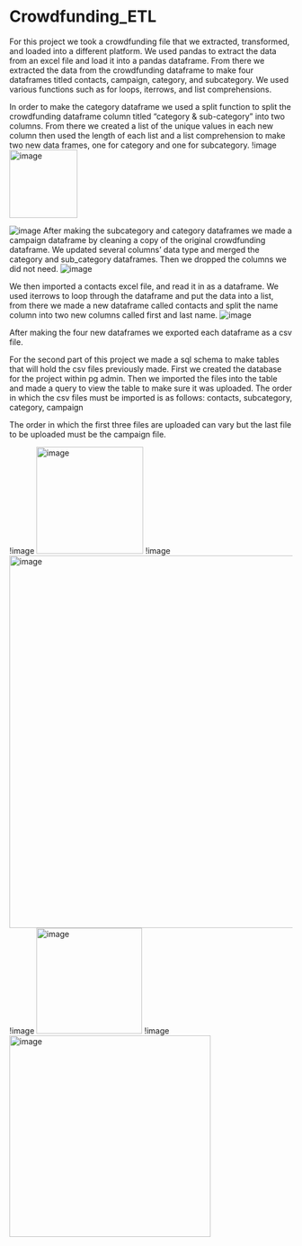 # Crowdfunding_ETL


For this project we took a crowdfunding file that we extracted, transformed, and loaded into a different platform. We used pandas to extract the data from an excel file and load it into a pandas dataframe. From there we extracted the data from the crowdfunding dataframe to make four dataframes titled contacts, campaign, category, and subcategory.  We used various functions such as for loops, iterrows, and  list comprehensions. 

In order to make the category dataframe we used a split function to split the crowdfunding dataframe column titled “category & sub-category” into two columns. From there we created a list of the unique values in each new column then used the length of each list and a list comprehension to make two new data frames, one for category and one for subcategory.
!image <img width="121" alt="image" src="https://user-images.githubusercontent.com/118862894/227389923-0759291e-0ef4-46c2-bbcd-b57a04514985.png">

![image](https://user-images.githubusercontent.com/118862894/227389997-b422d489-1bf1-44d5-8e2f-e454f6a3a499.png)
After making the subcategory and category dataframes we made a campaign dataframe by cleaning a copy of the original crowdfunding dataframe. We updated several columns’ data type and merged the category and sub_category dataframes. Then we dropped the columns we did not need.
![image](https://user-images.githubusercontent.com/118862894/227390041-d451355e-ce24-4475-ba0e-197d6f0f2fef.png)

We then imported a contacts excel file, and read it in as a dataframe. We used iterrows to loop through the dataframe and put the data into a list, from there we made a new dataframe called contacts and split the name column into two new columns called first and last name.
![image](https://user-images.githubusercontent.com/118862894/227390084-465974ec-772e-4e92-bfc6-0b0776653718.png)

After making the four new dataframes we exported each dataframe as a csv file. 

For the second part of this project we made a sql schema to make tables that will hold the csv files previously made. First we created the database for the project within pg admin. Then we imported the files into the table and made a query to view the table to make sure it was uploaded. The order in which the csv files must be imported is as follows:
contacts,
subcategory,
category,
campaign
		
The order in which the first three files are uploaded can vary but the last file to be uploaded must be the campaign file. 

!image <img width="190" alt="image" src="https://user-images.githubusercontent.com/118862894/227390317-f8baca0c-594f-4330-8911-7e64b3695b92.png">
!image <img width="662" alt="image" src="https://user-images.githubusercontent.com/118862894/227390440-65c17268-799f-4311-aac6-c9ef2d58a877.png">
!image <img width="188" alt="image" src="https://user-images.githubusercontent.com/118862894/227390545-34115154-cfa2-4c23-857e-10d0909b38d1.png">
!image <img width="358" alt="image" src="https://user-images.githubusercontent.com/118862894/227390583-7eff0e70-ad65-4c63-a754-d46c01b77add.png">



